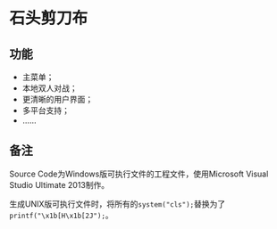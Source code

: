 # 石头剪刀布

</div>

## 功能

- 主菜单；
- 本地双人对战；
- 更清晰的用户界面；
- 多平台支持；
- ……

</div>

## 备注

Source Code为Windows版可执行文件的工程文件，使用Microsoft Visual Studio Ultimate 2013制作。

生成UNIX版可执行文件时，将所有的`system("cls");`替换为了`printf("\x1b[H\x1b[2J");`。